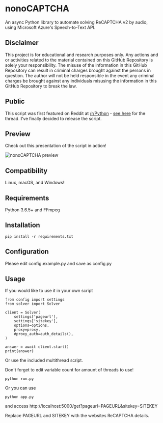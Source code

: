 nonoCAPTCHA
===========

An async Python library to automate solving ReCAPTCHA v2 by audio, using Microsoft Azure's Speech-to-Text API.

Disclaimer
----------

This project is for educational and research purposes only. Any actions and or activities related to the material contained on this GitHub Repository is solely your responsibility. The misuse of the information in this GitHub Repository can result in criminal charges brought against the persons in question. The author will not be held responsible in the event any criminal charges be brought against any individuals misusing the information in this GitHub Repository to break the law.

Public
------

This script was first featured on Reddit at [/r/Python](https://reddit.com/r/Python) - [see here](https://www.reddit.com/r/Python/comments/8oqp7v/hey_i_made_a_google_recaptcha_solver_bot_too/) for the thread. I've finally decided to release the script.

Preview
-------

Check out this presentation of the script in action!

![nonoCAPTCHA preview](http://mikeyy.com/nonocaptcha/presentation.gif)

Compatibility
-------------

Linux, macOS, and Windows!

Requirements
------------

Python 3.6.5+ and FFmpeg

Installation
------------

```
pip install -r requirements.txt
```

Configuration
-------------

Please edit config.example.py and save as config.py

Usage
-----

If you would like to use it in your own script

```
from config import settings
from solver import Solver
  
client = Solver(
    settings['pageurl'],
    settings['sitekey'],
    options=options,
    proxy=proxy,
    #proxy_auth=auth_details(),
)

answer = await client.start()
print(answer)
```

Or use the included multithread script.

Don't forget to edit variable count for amount of threads to use!

```
python run.py
```

Or you can use

```
python app.py
```

and access http://localhost:5000/get?pageurl=PAGEURL&sitekey=SITEKEY

Replace PAGEURL and SITEKEY with the websites ReCAPTCHA details.
